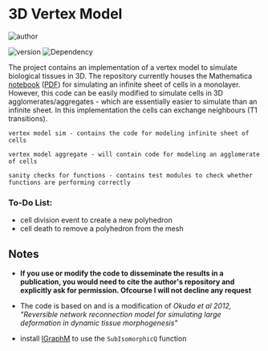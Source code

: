 # 3D Vertex Model

![author](https://img.shields.io/badge/Author-Ali%20Hashmi-blue)

![version](https://img.shields.io/badge/Mathematica%20version-12.1%2B-green)
![Dependency](https://img.shields.io/badge/dependencies-IGraphM-red) 



The project contains an implementation of a vertex model to simulate biological tissues in 3D. The repository currently houses the Mathematica [notebook](https://github.com/alihashmiii/3D-Vertex-Model/blob/master/vertex%20model%20sim/general/vertex%20model%203D_infinitesheet.nb) ([PDF](https://github.com/alihashmiii/3D-Vertex-Model/blob/master/vertex%20model%20sim/general/vertex%20model%203D_infinitesheet.pdf)) for simulating an infinite sheet of cells in a monolayer. However, this code can be easily modified to simulate cells in 3D agglomerates/aggregates - which are essentially easier to simulate than an infinite sheet. In this implementation the cells can exchange neighbours (T1 transitions).

`vertex model sim - contains the code for modeling infinite sheet of cells`

`vertex model aggregate - will contain code for modeling an agglomerate of cells`

`sanity checks for functions - contains test modules to check whether functions are performing correctly`


### To-Do List:
- cell division event to create a new polyhedron
- cell death to remove a polyhedron from the mesh


## Notes

- **If you use or modify the code to disseminate the results in a publication, you would need to cite the author's repository and explicitly ask for permission. Ofcourse I will not decline any request** 

- The code is based on and is a modification of *Okuda et al 2012, "Reversible network reconnection model for simulating large deformation in dynamic tissue morphogenesis"*

- install [IGraphM](https://github.com/szhorvat/IGraphM) 
to use the `SubIsomorphicQ` function
